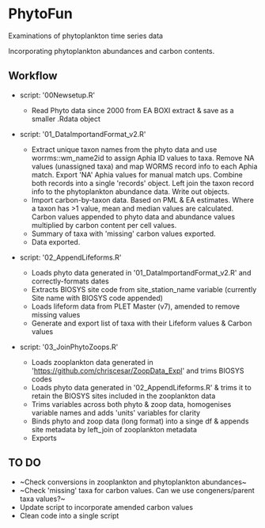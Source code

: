 # PhytoFun
Examinations of phytoplankton time series data

Incorporating phytoplankton abundances and carbon contents.

## Workflow
* script: '00Newsetup.R'
    + Read Phyto data since 2000 from EA BOXI extract & save as a smaller .Rdata object

* script: '01_DataImportandFormat_v2.R'
    + Extract unique taxon names from the phyto data and use worrms::wm_name2id to assign Aphia ID values to taxa.
  Remove NA values (unassigned taxa) and map WORMS record info to each Aphia match.
  Export 'NA' Aphia values for manual match ups.
  Combine both records into a single 'records' object.
  Left join the taxon record info to the phytoplankton abundance data.
  Write out objects.
    + Import carbon-by-taxon data.  Based on PML & EA estimates. Where a taxon has >1 value, mean and median values are calculated.
  Carbon values appended to phyto data and abundance values multiplied by carbon content per cell values.
    + Summary of taxa with 'missing' carbon values exported.
    + Data exported.

* script: '02_AppendLifeforms.R'
    + Loads phyto data generated in '01_DataImportandFormat_v2.R' and correctly-formats dates
    + Extracts BIOSYS site code from site_station_name variable (currently Site name with BIOSYS code appended)
    + Loads lifeform data from PLET Master (v7), amended to remove missing values
    + Generate and export list of taxa with their Lifeform values & Carbon values

* script: '03_JoinPhytoZoops.R'
    + Loads zooplankton data generated in 'https://github.com/chriscesar/ZoopData_Expl' and trims BIOSYS codes
    + Loads phyto data generated in '02_AppendLifeforms.R' & trims it to retain the BIOSYS sites included in the zooplankton data
    + Trims variables across both phyto & zoop data, homogenises variable names and adds 'units' variables for clarity
    + Binds phyto and zoop data (long format) into a singe df & appends site metadata by left_join of zooplankton metadata
    + Exports


## TO DO

* ~Check conversions in zooplankton and phytoplankton abundances~
* ~Check 'missing' taxa for carbon values.  Can we use congeners/parent taxa values?~
* Update script to incorporate amended carbon values
* Clean code into a single script